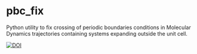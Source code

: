 # pbc_fix
Python utility to fix crossing of periodic boundaries conditions in Molecular Dynamics trajectories containing systems expanding outside the unit cell.

[![DOI](https://zenodo.org/badge/doi/10.5281/zenodo.17570.svg)](http://dx.doi.org/10.5281/zenodo.17570)

